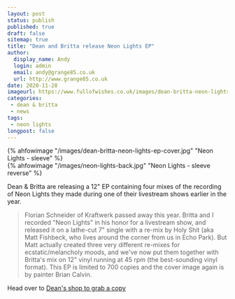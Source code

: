 ```yaml
---
layout: post
status: publish
published: true
draft: false
sitemap: true
title: "Dean and Britta release Neon Lights EP"
author:
  display_name: Andy
  login: admin
  email: andy@grange85.co.uk
  url: http://www.grange85.co.uk
date: 2020-11-28
imageurl: https://www.fullofwishes.co.uk/images/dean-britta-neon-lights-ep-cover.jpg
categories:
 - dean & britta
 - news
tags:
 - neon lights
longpost: false
---	
```

<div class="row">
	<div class="col">
		{% ahfowimage "/images/dean-britta-neon-lights-ep-cover.jpg" "Neon Lights - sleeve" %}
	</div>
	<div class="col">
		{% ahfowimage "/images/neon-lights-back.jpg" "Neon Lights - sleeve reverse" %}
	</div>
</div>

Dean & Britta are releasing a 12" EP containing four mixes of the recording of Neon Lights they made during one of their livestream shows earlier in the year.

>  Florian Schneider of Kraftwerk passed away this year. Britta and I recorded "Neon Lights" in his honor for a livestream show, and released it on a lathe-cut 7" single with a re-mix by Holy Shit (aka Matt Fishbeck, who lives around the corner from us in Echo Park). But Matt actually created three very different re-mixes for ecstatic/melancholy moods, and we've now put them together with Britta's mix on 12" vinyl running at 45 rpm (the best-sounding vinyl format). This EP is limited to 700 copies and the cover image again is by painter Brian Calvin.

Head over to [Dean's shop to grab a copy](https://deanwareham.com/shop)
	
